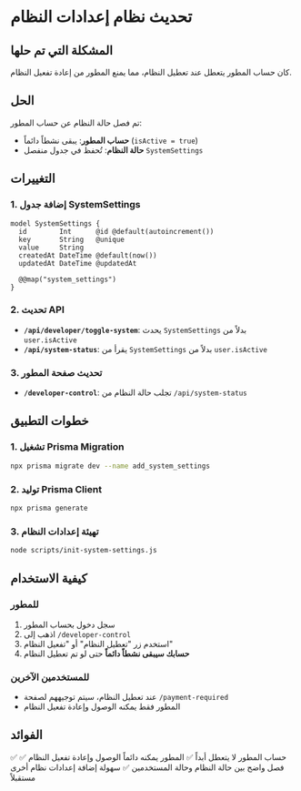 # تحديث نظام إعدادات النظام

## المشكلة التي تم حلها
كان حساب المطور يتعطل عند تعطيل النظام، مما يمنع المطور من إعادة تفعيل النظام.

## الحل
تم فصل حالة النظام عن حساب المطور:
- **حساب المطور**: يبقى نشطاً دائماً (`isActive = true`)
- **حالة النظام**: تُحفظ في جدول منفصل `SystemSettings`

## التغييرات

### 1. إضافة جدول SystemSettings
```prisma
model SystemSettings {
  id        Int      @id @default(autoincrement())
  key       String   @unique
  value     String
  createdAt DateTime @default(now())
  updatedAt DateTime @updatedAt

  @@map("system_settings")
}
```

### 2. تحديث API
- **`/api/developer/toggle-system`**: يحدث `SystemSettings` بدلاً من `user.isActive`
- **`/api/system-status`**: يقرأ من `SystemSettings` بدلاً من `user.isActive`

### 3. تحديث صفحة المطور
- **`/developer-control`**: تجلب حالة النظام من `/api/system-status`

## خطوات التطبيق

### 1. تشغيل Prisma Migration
```bash
npx prisma migrate dev --name add_system_settings
```

### 2. توليد Prisma Client
```bash
npx prisma generate
```

### 3. تهيئة إعدادات النظام
```bash
node scripts/init-system-settings.js
```

## كيفية الاستخدام

### للمطور
1. سجل دخول بحساب المطور
2. اذهب إلى `/developer-control`
3. استخدم زر "تعطيل النظام" أو "تفعيل النظام"
4. **حسابك سيبقى نشطاً دائماً** حتى لو تم تعطيل النظام

### للمستخدمين الآخرين
- عند تعطيل النظام، سيتم توجيههم لصفحة `/payment-required`
- المطور فقط يمكنه الوصول وإعادة تفعيل النظام

## الفوائد
✅ حساب المطور لا يتعطل أبداً
✅ المطور يمكنه دائماً الوصول وإعادة تفعيل النظام
✅ فصل واضح بين حالة النظام وحالة المستخدمين
✅ سهولة إضافة إعدادات نظام أخرى مستقبلاً
